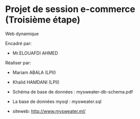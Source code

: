 # Projet de session e-commerce (Troisième étape)

Web dynamique

Encadré par:
 - Mr.ELOUAFDI AHMED

Réaliser par:
 - Mariam ABALA (LPII)
 - Khalid HAMDANI (LPII)

- Schéma de base de données : mysweater-db-schema.pdf
- La base de données mysql : mysweater.sql
- siteweb: http://www.mysweater.ml/
